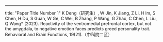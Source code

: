 ---
title: "Paper Title Number 1"
K Deng（研究生）, W Jin, K Jiang, Z Li, H Im, S Chen, H Du, S Guan, W Ge, C Wei, B Zhang, P Wang, G Zhao, C Chen, L Liu, Q Wang* (2023). Reactivity of the ventromedial prefrontal cortex, but not the amygdala, to negative emotion faces predicts greed personality trait. Behavioral and Brain Functions, 19(21).（中科院二区）
